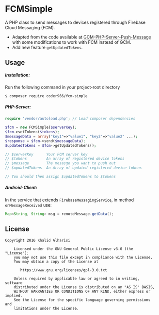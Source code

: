 FCMSimple
===
A PHP class to send messages to devices registered through Firebase Cloud Messaging (FCM).

- Adapted from the code available at [GCM-PHP-Server-Push-Message](https://github.com/mattg888/GCM-PHP-Server-Push-Message) with some modifications to work with FCM instead of GCM.
- Add new feature `getUpdatedTokens`.


Usage
---
##### Installation:
Run the following command in your project-root directory
```
$ composer require coder966/fcm-simple
```

##### PHP-Server:
```php
require 'vendor/autoload.php'; // Load composer dependencies

$fcm = new FCMSimple($serverKey);
$fcm->setTokens($tokens);
$messageData = array("key1"=>"value1", "key2"=>"value2" ...);
$response = $fcm->send($messageData);
$updatedTokens = $fcm->getUpdatedTokens();

// $serverKey      Your FCM server key
// $tokens         An array of registered device tokens
// $message        The mesasge you want to push out
// $updatedTokens  An Array of updated registered device tokens

// You should then assign $updatedTokens to $tokens
```

##### Android-Client:
In the service that extends `FirebaseMessagingService`, in method `onMessageReceived` use:
```java
Map<String, String> msg = remoteMessage.getData();
```


License
---
```
Copyright 2016 Khalid Alharisi

    Licensed under the GNU General Public License v3.0 (the "License");
    you may not use this file except in compliance with the License.
    You may obtain a copy of the License at

       https://www.gnu.org/licenses/gpl-3.0.txt

    Unless required by applicable law or agreed to in writing, software
    distributed under the License is distributed on an "AS IS" BASIS,
    WITHOUT WARRANTIES OR CONDITIONS OF ANY KIND, either express or implied.
    See the License for the specific language governing permissions and
    limitations under the License.
```
